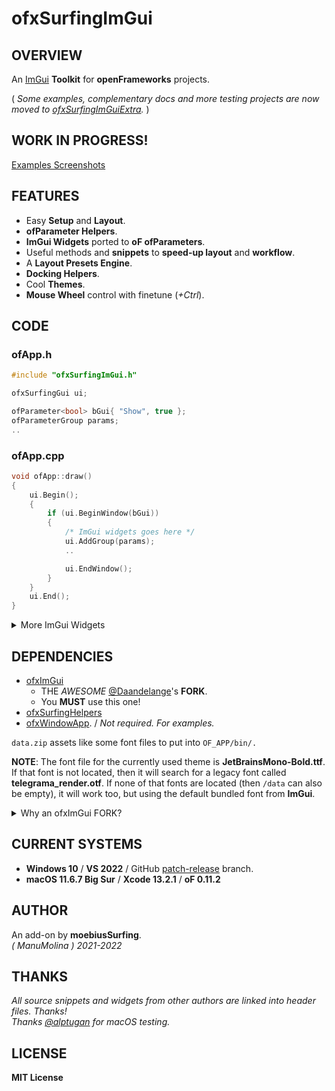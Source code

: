 ofxSurfingImGui
=============================

## OVERVIEW

An [ImGui](https://github.com/ocornut/imgui) **Toolkit** for **openFrameworks** projects.  

( _Some examples, complementary docs and more testing projects are now moved to [ofxSurfingImGuiExtra](https://github.com/moebiussurfing/ofxSurfingImGuiExtra)._ )  

## WORK IN PROGRESS!

[Examples Screenshots](https://github.com/moebiussurfing/ofxSurfingImGui/tree/master/Examples)  

## FEATURES

- Easy **Setup** and **Layout**.
- **ofParameter Helpers**.
- **ImGui Widgets** ported to **oF ofParameters**.
- Useful methods and **snippets** to **speed-up layout** and **workflow**.
- A **Layout Presets Engine**.
- **Docking Helpers**.
- Cool **Themes**.
- **Mouse Wheel** control with finetune (*+Ctrl*).

## CODE

### ofApp.h

```.cpp
#include "ofxSurfingImGui.h"

ofxSurfingGui ui;

ofParameter<bool> bGui{ "Show", true };
ofParameterGroup params;
..
```

### ofApp.cpp

```.cpp
void ofApp::draw() 
{
    ui.Begin();
    {
        if (ui.BeginWindow(bGui))
        {
            /* ImGui widgets goes here */
            ui.AddGroup(params);
            ..

            ui.EndWindow();
        }
    }
    ui.End();
}
```

<details>
  <summary>More ImGui Widgets</summary>
  <p>

- Big Toggles and Buttons

- Vertical and Horizontal Sliders

- Range Sliders

- Styled Knobs

- Tree folders

- Inactive, hidden or locked styles

- Hide, or floating tooltip, labels and values

- DearWidgets

- Gradient Color Designer

- Matrix Selectors

- Enum combos selectors

- Progress bars and waiting spinners

- Files Browser

- Curve Editors

- Bubbles Notifier System
  
  </p>
  </details>

## DEPENDENCIES

* [ofxImGui](https://github.com/Daandelange/ofxImGui/)  
  - THE _AWESOME_ [@Daandelange](https://github.com/Daandelange)'s **FORK**.
  - You **MUST** use this one! 
* [ofxSurfingHelpers](https://github.com/moebiussurfing/ofxSurfingHelpers)
* [ofxWindowApp](https://github.com/moebiussurfing/ofxWindowApp). / _Not required. For examples._  

`data.zip` assets like some font files to put into `OF_APP/bin/.`  

**NOTE**: The font file for the currently used theme is **JetBrainsMono-Bold.ttf**. If that font is not located, then it will search for a legacy font called **telegrama_render.otf**. If none of that fonts are located (then `/data` can also be empty), it will work too, but using the default bundled font from **ImGui**.  

<details>
  <summary>Why an ofxImGui FORK?</summary>
  <p>

- What's new on the [@Daandelange FORK](https://github.com/Daandelange/ofxImGui/) vs [legacy](https://github.com/jvcleave/ofxImGui) **ofxImGui** ? 
  
  - Multi context / instances: 
    
    - Several windows from different add-ons without colliding.  
  
  - Easy to update to future **NEW ImGui** versions.  
    Currently this fork is linked to the [develop branch](https://github.com/jvcleave/ofxImGui/tree/develop) on the original **ofxImGui** from **@jvcleave**.  
    And will be probably merged into the master branch.  
    
    </p>
    </details>

## CURRENT SYSTEMS

- **Windows 10** / **VS 2022** / GitHub [patch-release](https://github.com/openframeworks/openFrameworks/tree/patch-release) branch.  
- **macOS 11.6.7 Big Sur** / **Xcode 13.2.1** / **oF 0.11.2**

## AUTHOR

An add-on by **moebiusSurfing**.  
*( ManuMolina ) 2021-2022*  

## THANKS

_All source snippets and widgets from other authors are linked into header files. Thanks!_  
_Thanks [@alptugan](https://github.com/alptugan) for macOS testing._  

## LICENSE

**MIT License**

